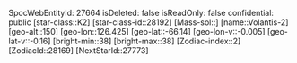 ﻿---
location: [-66.14,126.425,150]
type: Station
tags:
- astro/Star

---
SpocWebEntityId: 27664
isDeleted: false
isReadOnly: false
confidential: public
[star-class::K2]
[star-class-id::28192]
[Mass-sol::]
[name::Volantis-2]
[geo-alt::150]
[geo-lon::126.425]
[geo-lat::-66.14]
[geo-lon-v::-0.005]
[geo-lat-v::-0.16]
[bright-min::38]
[bright-max::38]
[Zodiac-index::2]
[ZodiacId::28169]
[NextStarId::27773]

